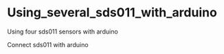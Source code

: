 # Using_several_sds011_with_arduino
Using four sds011 sensors with arduino

Connect sds011 with arduino
<div>
<img width = "200" https://github.com/seo2730/Using_several_sds011_with_arduino/blob/master/arduino_sds011_circuits.ps.png>
